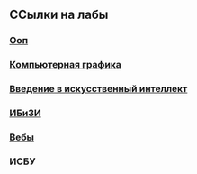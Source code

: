 ## ССылки на лабы
### [Ооп](https://ulearn.me/)
### [Компьютерная графика](https://drive.google.com/drive/folders/1gH_7uY7igDvGCaypuLrZEc3c7pb-aOc_?usp=drive_link)
### [Введение в искусственный интеллект](https://drive.google.com/drive/folders/10EV7iayiXWD1WYCWZ0Vp7gBfAeWQwkev?usp=sharing)
### [ИБиЗИ](https://blackboard.petrsu.ru/bbcswebdav/pid-72466-dt-content-rid-357798_1/courses/044/Лабы%20ИБиЗИ%202020.pdf)
### [Вебы](https://kappa.cs.petrsu.ru/~chistyak/html/)
### ИСБУ
